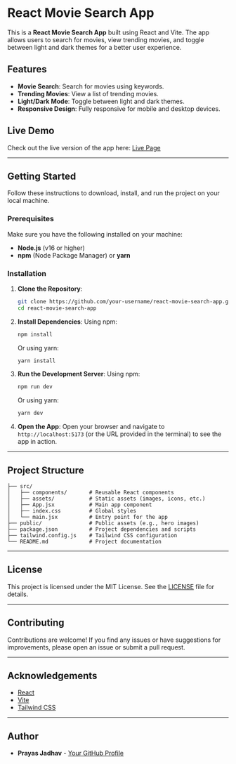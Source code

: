 # React Movie Search App

This is a **React Movie Search App** built using React and Vite. The app allows users to search for movies, view trending movies, and toggle between light and dark themes for a better user experience.

## Features

- **Movie Search**: Search for movies using keywords.
- **Trending Movies**: View a list of trending movies.
- **Light/Dark Mode**: Toggle between light and dark themes.
- **Responsive Design**: Fully responsive for mobile and desktop devices.

## Live Demo

Check out the live version of the app here: [Live Page](react-movie-search-app-62tz.vercel.app)  


---

## Getting Started

Follow these instructions to download, install, and run the project on your local machine.

### Prerequisites

Make sure you have the following installed on your machine:

- **Node.js** (v16 or higher)
- **npm** (Node Package Manager) or **yarn**

### Installation

1. **Clone the Repository**:
   ```bash
   git clone https://github.com/your-username/react-movie-search-app.git
   cd react-movie-search-app

2. **Install Dependencies**:
   Using npm:
   ```bash
   npm install
   ```
   Or using yarn:
   ```bash
   yarn install
   ```

3. **Run the Development Server**:
   Using npm:
   ```bash
   npm run dev
   ```
   Or using yarn:
   ```bash
   yarn dev
   ```

4. **Open the App**:
   Open your browser and navigate to `http://localhost:5173` (or the URL provided in the terminal) to see the app in action.

---

## Project Structure
```react-movie-search-app/
├── src/
│   ├── components/       # Reusable React components
│   ├── assets/           # Static assets (images, icons, etc.)
│   ├── App.jsx           # Main app component
│   ├── index.css         # Global styles
│   └── main.jsx          # Entry point for the app
├── public/               # Public assets (e.g., hero images)
├── package.json          # Project dependencies and scripts
├── tailwind.config.js    # Tailwind CSS configuration
└── README.md             # Project documentation
```

---

## License
This project is licensed under the MIT License. See the [LICENSE](https://github.com/techcraze00/react-movie-search-app/blob/gh-page/LICENSE.md) file for details.

---

## Contributing
Contributions are welcome! If you find any issues or have suggestions for improvements, please open an issue or submit a pull request.

---

## Acknowledgements
- [React](https://reactjs.org/)
- [Vite](https://vitejs.dev/)
- [Tailwind CSS](https://tailwindcss.com/)

---

## Author
- **Prayas Jadhav** - [Your GitHub Profile](https://github.com/techcraze00)

